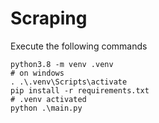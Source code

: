 # Scraping

Execute the following commands

```
python3.8 -m venv .venv
# on windows
. .\.venv\Scripts\activate
pip install -r requirements.txt
# .venv activated
python .\main.py
```